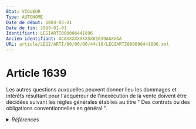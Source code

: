 ```yaml
---
État: VIGUEUR
Type: AUTONOME
Date de début: 1804-03-21
Date de fin: 2999-01-01
Identifiant: LEGIARTI000006441896
Ancien identifiant: ACAXXXXXXXX5X01639AAXXAA
URL: article/LEGI/ARTI/00/00/06/44/18/LEGIARTI000006441896.xml
---
```


<h1>Article 1639</h1>

Les autres questions auxquelles peuvent donner lieu les dommages et intérêts
résultant pour l'acquéreur de l'inexécution de la vente doivent être décidées
suivant les règles générales établies au titre " Des contrats ou des obligations
conventionnelles en général ".


<details>
  <summary><em>Références</em></summary>

  <h2>Références faites par l'article</h2>
  
  <ul>
    <li>
      CODIFICATION source Loi 1804-03-06
    </li>
    <li>
      CREATION source Loi 1804-03-06 promulguée le 16 mars 1804
    </li>
  </ul>
</details>
